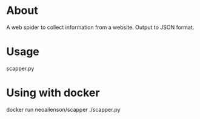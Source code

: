 About
=====

A web spider to collect information from a website. Output to JSON format.

Usage
=====
scapper.py <url>

Using with docker
=====
docker run neoalienson/scapper ./scapper.py <url>
